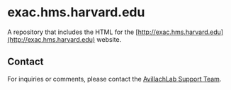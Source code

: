 # exac.hms.harvard.edu
A repository that includes the HTML for the [http://exac.hms.harvard.edu](http://exac.hms.harvard.edu) website.

## Contact
For inquiries or comments, please contact the [AvillachLab Support Team](mailto:avillach_lab_developers@googlegroups.com).
